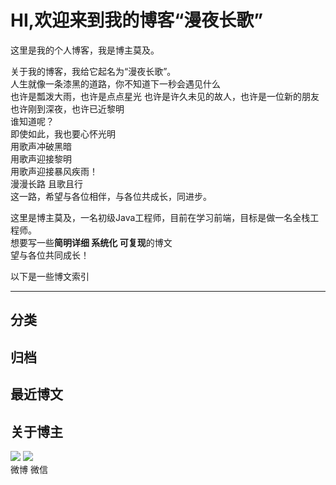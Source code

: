 # HI,欢迎来到我的博客“漫夜长歌”

这里是我的个人博客，我是博主莫及。<br>

关于我的博客，我给它起名为“漫夜长歌”。  
人生就像一条漆黑的道路，你不知道下一秒会遇见什么  
也许是瓢泼大雨，也许是点点星光 
也许是许久未见的故人，也许是一位新的朋友  
也许刚到深夜，也许已近黎明  
谁知道呢？  
即使如此，我也要心怀光明  
用歌声冲破黑暗  
用歌声迎接黎明  
用歌声迎接暴风疾雨！  
漫漫长路 且歌且行  
这一路，希望与各位相伴，与各位共成长，同进步。  

这里是博主莫及，一名初级Java工程师，目前在学习前端，目标是做一名全栈工程师。  
想要写一些**简明详细 系统化 可复现**的博文  
望与各位共同成长！  

以下是一些博文索引  

---
## 分类


## 归档

## 最近博文

## 关于博主

![](https://media.mychangee.com/img/20201025115140.png!nomark)   ![](https://media.mychangee.com/img/20201025115317.jpg!nomark)  
                   微博                                            微信